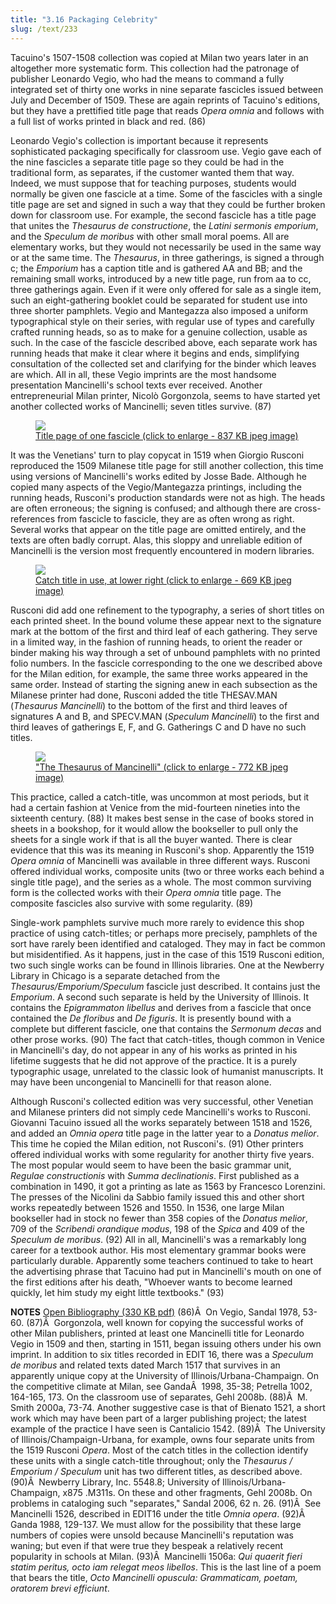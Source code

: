 ```yaml
---
title: "3.16 Packaging Celebrity"
slug: /text/233
---
```

Tacuino's 1507-1508 collection was copied at Milan two years later in an altogether more systematic form. This collection had the patronage of publisher Leonardo Vegio, who had the means to command a fully integrated set of thirty one works in nine separate fascicles issued between July and December of 1509. These are again reprints of Tacuino's editions, but they have a prettified title page that reads <em>Opera omnia</em> and follows with a full list of works printed in black and red. (86)

Leonardo Vegio's collection is important because it represents sophisticated packaging specifically for classroom use. Vegio gave each of the nine fascicles a separate title page so they could be had in the traditional form, as separates, if the customer wanted them that way. Indeed, we must suppose that for teaching purposes, students would normally be given one fascicle at a time. Some of the fascicles with a single title page are set and signed in such a way that they could be further broken down for classroom use. For example, the second fascicle has a title page that unites the <em>Thesaurus de constructione</em>, the <em>Latini sermonis emporium</em>, and the <em>Speculum de moribus</em> with other small moral poems. All are elementary works, but they would not necessarily be used in the same way or at the same time. The <em>Thesaurus</em>, in three gatherings, is signed a through c; the <em>Emporium</em> has a caption title and is gathered AA and BB; and the remaining small works, introduced by a new title page, run from aa to cc, three gatherings again. Even if it were only offered for sale as a single item, such an eight-gathering booklet could be separated for student use into three shorter pamphlets. Vegio and Mantegazza also imposed a uniform typographical style on their series, with regular use of types and carefully crafted running heads, so as to make for a genuine collection, usable as such. In the case of the fascicle described above, each separate work has running heads that make it clear where it begins and ends, simplifying consultation of the collected set and clarifying for the binder which leaves are which. All in all, these Vegio imprints are the most handsome presentation Mancinelli's school texts ever received. Another entrepreneurial Milan printer, Nicolò Gorgonzola, seems to have started yet another collected works of Mancinelli; seven titles survive. (87)
<p style="text-align: center;"></p>


<figure class="mkdn-figure">
    <a href="images_full/3.00_Chapter_Three/Case-X-67.548,-Omnia-opera-Antonii-Mancinelli-Veliterni-,-ti.jpg" class="mkdn-image-link">
    <img class="mkdn-image" src="images_full/3.00_Chapter_Three/Case-X-67.548,-Omnia-opera-Antonii-Mancinelli-Veliterni-,-ti.jpg" />
    <figcaption class="mkdn-figcaption">Title page of one fascicle (click to enlarge - 837 KB jpeg image)</figcaption>
    </a>
</figure>

It was the Venetians' turn to play copycat in 1519 when Giorgio Rusconi reproduced the 1509 Milanese title page for still another collection, this time using versions of Mancinelli's works edited by Josse Bade. Although he copied many aspects of the Vegio/Mantegazza printings, including the running heads, Rusconi's production standards were not as high. The heads are often erroneous; the signing is confused; and although there are cross-references from fascicle to fascicle, they are as often wrong as right. Several works that appear on the title page are omitted entirely, and the texts are often badly corrupt. Alas, this sloppy and unreliable edition of Mancinelli is the version most frequently encountered in modern libraries.
<p style="text-align: center;"></p>


<figure class="mkdn-figure">
    <a href="images_full/3.00_Chapter_Three/Case-X-67.548,-Omnia-opera-Antonii-Mancinelli-Veliterni- (2).jpg" class="mkdn-image-link">
    <img class="mkdn-image" src="images_full/3.00_Chapter_Three/Case-X-67.548,-Omnia-opera-Antonii-Mancinelli-Veliterni- (2).jpg" />
    <figcaption class="mkdn-figcaption">Catch title in use, at lower right (click to enlarge - 669 KB jpeg image)</figcaption>
    </a>
</figure>

Rusconi did add one refinement to the typography, a series of short titles on each printed sheet. In the bound volume these appear next to the signature mark at the bottom of the first and third leaf of each gathering. They serve in a limited way, in the fashion of running heads, to orient the reader or binder making his way through a set of unbound pamphlets with no printed folio numbers. In the fascicle corresponding to the one we described above for the Milan edition, for example, the same three works appeared in the same order. Instead of starting the signing anew in each subsection as the Milanese printer had done, Rusconi added the title THESAV.MAN (<em>Thesaurus Mancinelli</em>) to the bottom of the first and third leaves of signatures A and B, and SPECV.MAN (<em>Speculum Mancinelli</em>) to the first and third leaves of gatherings E, F, and G. Gatherings C and D have no such titles.
<p style="text-align: center;"></p>


<figure class="mkdn-figure">
    <a href="images_full/3.00_Chapter_Three/Case-X-67.548,-Omnia-opera-Antonii-Mancinelli-Veliterni- (3).jpg" class="mkdn-image-link">
    <img class="mkdn-image" src="images_full/3.00_Chapter_Three/Case-X-67.548,-Omnia-opera-Antonii-Mancinelli-Veliterni- (3).jpg" />
    <figcaption class="mkdn-figcaption">&quot;The Thesaurus of Mancinelli&quot; (click to enlarge - 772 KB jpeg image)</figcaption>
    </a>
</figure>

This practice, called a catch-title, was uncommon at most periods, but it had a certain fashion at Venice from the mid-fourteen nineties into the sixteenth century. (88) It makes best sense in the case of books stored in sheets in a bookshop, for it would allow the bookseller to pull only the sheets for a single work if that is all the buyer wanted. There is clear evidence that this was its meaning in Rusconi's shop. Apparently the 1519 <em>Opera omnia</em> of Mancinelli was available in three different ways. Rusconi offered individual works, composite units (two or three works each behind a single title page), and the series as a whole. The most common surviving form is the collected works with their <em>Opera omnia</em> title page. The composite fascicles also survive with some regularity. (89)

Single-work pamphlets survive much more rarely to evidence this shop practice of using catch-titles; or perhaps more precisely, pamphlets of the sort have rarely been identified and cataloged. They may in fact be common but misidentified. As it happens, just in the case of this 1519 Rusconi edition, two such single works can be found in Illinois libraries. One at the Newberry Library in Chicago is a separate detached from the <em>Thesaurus/Emporium/Speculum</em> fascicle just described. It contains just the <em>Emporium</em>. A second such separate is held by the University of Illinois. It contains the <em>Epigrammaton libellus</em> and derives from a fascicle that once contained the <em>De floribus</em> and <em>De figuris</em>. It is presently bound with a complete but different fascicle, one that contains the <em>Sermonum decas</em> and other prose works. (90) The fact that catch-titles, though common in Venice in Mancinelli's day, do not appear in any of his works as printed in his lifetime suggests that he did not approve of the practice. It is a purely typographic usage, unrelated to the classic look of humanist manuscripts. It may have been uncongenial to Mancinelli for that reason alone.

Although Rusconi's collected edition was very successful, other Venetian and Milanese printers did not simply cede Mancinelli's works to Rusconi. Giovanni Tacuino issued all the works separately between 1518 and 1526, and added an <em>Omnia opera</em> title page in the latter year to a <em>Donatus melior</em>. This time he copied the Milan edition, not Rusconi's. (91) Other printers offered individual works with some regularity for another thirty five years. The most popular would seem to have been the basic grammar unit, <em>Regulae constructionis</em> with <em>Summa declinationis</em>. First published as a combination in 1490, it got a printing as late as 1563 by Francesco Lorenzini. The presses of the Nicolini da Sabbio family issued this and other short works repeatedly between 1526 and 1550. In 1536, one large Milan bookseller had in stock no fewer than 358 copies of the <em>Donatus melior</em>, 709 of the <em>Scribendi orandique modus</em>, 198 of the <em>Spica</em> and 409 of the <em>Speculum de moribus</em>. (92) All in all, Mancinelli's was a remarkably long career for a textbook author. His most elementary grammar books were particularly durable. Apparently some teachers continued to take to heart the advertising phrase that Tacuino had put in Mancinelli's mouth on one of the first editions after his death, "Whoever wants to become learned quickly, let him study my eight little textbooks." (93)

<strong>NOTES</strong>
<a href="http://www.humanismforsale.org/bibliography.pdf" target="new">Open Bibliography (330 KB pdf)</a>
(86)Â  On Vegio, Sandal 1978, 53-60.
(87)Â  Gorgonzola, well known for copying the successful works of other Milan publishers, printed at least one Mancinelli title for Leonardo Vegio in 1509 and then, starting in 1511, began issuing others under his own imprint. In addition to six titles recorded in EDIT 16, there was a <em>Speculum de moribus</em> and related texts dated March 1517 that survives in an apparently unique copy at the University of Illinois/Urbana-Champaign. On the competitive climate at Milan, see GandaÂ  1998, 35-38; Petrella 1002, 164-165, 173. On the classroom use of separates, Gehl 2008b.
(88)Â  M. Smith 2000a, 73-74. Another suggestive case is that of Bienato 1521, a short work which may have been part of a larger publishing project; the latest example of the practice I have seen is Cantalicio 1542.
(89)Â  The University of Illinois/Champaign-Urbana, for example, owns four separate units from the 1519 Rusconi <em>Opera</em>. Most of the catch titles in the collection identify these units with a single catch-title throughout; only the <em>Thesaurus / Emporium / Speculum</em> unit has two different titles, as described above.
(90)Â  Newberry Library, Inc. 5548.8; University of Illinois/Urbana-Champaign, x875 .M311s. On these and other fragments, Gehl 2008b. On problems in cataloging such "separates," Sandal 2006, 62 n. 26.
(91)Â  See Mancinelli 1526, described in EDIT16 under the title <em>Omnia opera</em>.
(92)Â  Ganda 1988, 129-137. We must allow for the possibility that these large numbers of copies were unsold because Mancinelli's reputation was waning; but even if that were true they bespeak a relatively recent popularity in schools at Milan.
(93)Â  Mancinelli 1506a: <em>Qui quaerit fieri statim peritus, octo iam relegat meos libellos</em>. This is the last line of a poem that bears the title, <em>Octo Mancinelli opuscula: Grammaticam, poetam, oratorem brevi efficiunt</em>.
